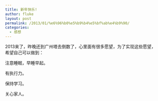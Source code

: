 ```yaml
---
title: 新年快乐!
author: fluke
layout: post
permalink: /2013/01/%e6%96%b0%e5%b9%b4%e5%bf%ab%e4%b9%90/
categories:
  - 感想
---
```


2013来了，昨晚还到广州塔去倒数了，心里面有很多愿望，为了实现这些愿望，希望自己可以做到：

注意睡眠，早睡早起。

有执行力。

保持学习。

关心家人。
